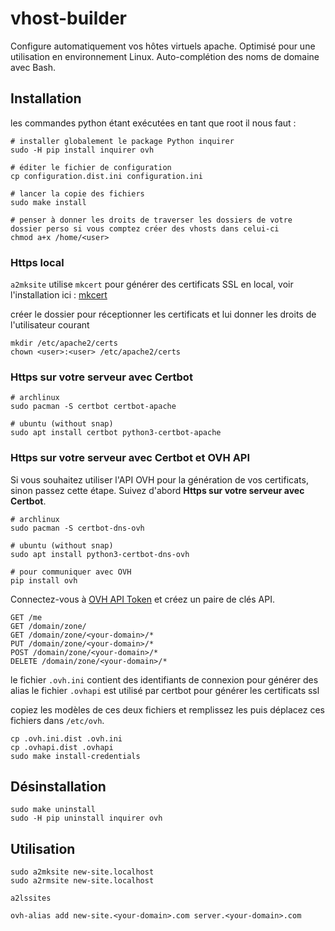 # vhost-builder

Configure automatiquement vos hôtes virtuels apache.
Optimisé pour une utilisation en environnement Linux.
Auto-complétion des noms de domaine avec Bash.

## Installation

les commandes python étant exécutées en tant que root il nous faut :

```console
# installer globalement le package Python inquirer
sudo -H pip install inquirer ovh

# éditer le fichier de configuration
cp configuration.dist.ini configuration.ini

# lancer la copie des fichiers
sudo make install

# penser à donner les droits de traverser les dossiers de votre dossier perso si vous comptez créer des vhosts dans celui-ci
chmod a+x /home/<user>
```

### Https local

`a2mksite` utilise `mkcert` pour générer des certificats SSL en local, voir l'installation ici : [mkcert](https://github.com/FiloSottile/mkcert)

créer le dossier pour réceptionner les certificats et lui donner les droits de l'utilisateur courant

```
mkdir /etc/apache2/certs
chown <user>:<user> /etc/apache2/certs
```

### Https sur votre serveur avec Certbot

```console
# archlinux
sudo pacman -S certbot certbot-apache

# ubuntu (without snap)
sudo apt install certbot python3-certbot-apache
```

### Https sur votre serveur avec Certbot et OVH API

Si vous souhaitez utiliser l'API OVH pour la génération de vos certificats, sinon passez cette étape. Suivez d'abord **Https sur votre serveur avec Certbot**.

```console
# archlinux
sudo pacman -S certbot-dns-ovh

# ubuntu (without snap)
sudo apt install python3-certbot-dns-ovh

# pour communiquer avec OVH
pip install ovh
```

Connectez-vous à [OVH API Token](https://www.ovh.com/auth/api/createToken) et créez un paire de clés API.

```console
GET /me
GET /domain/zone/
GET /domain/zone/<your-domain>/*
PUT /domain/zone/<your-domain>/*
POST /domain/zone/<your-domain>/*
DELETE /domain/zone/<your-domain>/*
```

le fichier `.ovh.ini` contient des identifiants de connexion pour générer des alias
le fichier `.ovhapi` est utilisé par certbot pour générer les certificats ssl

copiez les modèles de ces deux fichiers et remplissez les puis déplacez ces fichiers dans `/etc/ovh`.

```
cp .ovh.ini.dist .ovh.ini
cp .ovhapi.dist .ovhapi
sudo make install-credentials
```

## Désinstallation

```console
sudo make uninstall
sudo -H pip uninstall inquirer ovh

```

## Utilisation

```console
sudo a2mksite new-site.localhost
sudo a2rmsite new-site.localhost

a2lssites

ovh-alias add new-site.<your-domain>.com server.<your-domain>.com
```
